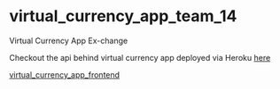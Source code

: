 # virtual_currency_app_team_14
Virtual Currency App Ex-change

Checkout the api behind virtual currency app deployed via Heroku [here](https://exchange-nodejs.herokuapp.com/)

[virtual_currency_app_frontend](https://github.com/TheBreasy/virtual_currency_app_frontend/tree/main)

